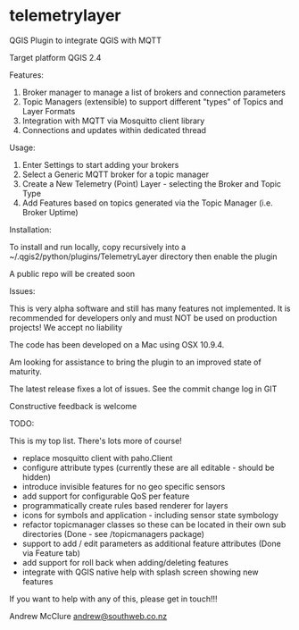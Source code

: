 telemetrylayer
==============

QGIS Plugin to integrate QGIS with MQTT


Target platform QGIS 2.4

Features:

1. Broker manager to manage a list of brokers and connection parameters
2. Topic Managers (extensible) to support different "types" of Topics and Layer Formats
3. Integration with MQTT via Mosquitto client library
4. Connections and updates within dedicated thread

Usage:
 
1. Enter Settings to start adding your brokers
2. Select a Generic MQTT broker for a topic manager
3. Create a New Telemetry (Point) Layer - selecting the Broker and Topic Type
4. Add Features based on topics generated via the Topic Manager (i.e. Broker Uptime)

Installation:

To install and run locally, copy recursively into a ~/.qgis2/python/plugins/TelemetryLayer directory then enable the plugin

A public repo will be created soon

Issues:

This is very alpha software and still has many features not implemented.
It is recommended for developers only and must NOT be used on production projects!
We accept no liability

The code has been developed on a Mac using OSX 10.9.4.

Am looking for assistance to bring the plugin to an improved state of maturity.

The latest release fixes a lot of issues. See the commit change log in GIT

Constructive feedback is welcome

TODO:


This is my top list. There's lots more of course!

- replace mosquitto client with paho.Client
- configure attribute types (currently these are all editable - should be hidden)
- introduce invisible features for no geo specific sensors
- add support for configurable QoS per feature
- programmatically create rules based renderer for layers
- icons for symbols and application - including sensor state symbology
- refactor topicmanager classes so these can be located in their own sub directories (Done - see /topicmanagers package)
- support to add / edit parameters as additional feature attributes (Done via Feature tab)
- add support for roll back when adding/deleting features
- integrate with QGIS native help with splash screen showing new features

If you want to help with any of this, please get in touch!!!

Andrew McClure <andrew@southweb.co.nz>


